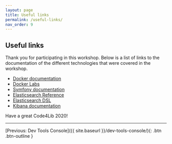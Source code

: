 ```yaml
---
layout: page
title: Useful links
permalink: /useful-links/
nav_order: 9
---
```


## Useful links

<p>Thank you for participating in this workshop. Below is a list of links to the documentation of the different technologies 
that were covered in the workshop.</p>

<ul>
    <li><a href="https://docs.docker.com/get-started/" target="_blank">Docker documentation</a></li>
    <li><a href="https://labs.play-with-docker.com/" target="_blank">Docker Labs</a></li>
    <li><a href="https://symfony.com/doc/current/index.html" target="_blank">Symfony documentation</a></li>
    <li><a href="https://www.elastic.co/guide/en/elasticsearch/reference/current/index.html" target="_blank">Elasticsearch Reference</a></li>
    <li><a href="https://www.elastic.co/guide/en/elasticsearch/reference/current/query-dsl.html" target="_blank">Elasticsearch DSL</a></li>
    <li><a href="https://www.elastic.co/guide/en/kibana/current/index.html" target="_blank">Kibana documentation</a></li>
</ul>

<p>Have a great Code4Lib 2020!</p>
<hr>

[Previous: Dev Tools Console]({{ site.baseurl }}/dev-tools-console/){: .btn .btn-outline }